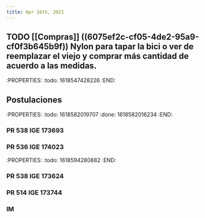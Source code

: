 ```yaml
---
title: Apr 16th, 2021
---
```


## TODO [[Compras]] ((6075ef2c-cf05-4de2-95a9-cf0f3b645b9f)) Nylon para tapar la bici o ver de reemplazar el viejo y comprar más cantidad de acuerdo a las medidas.
:PROPERTIES:
:todo: 1618547428226
:END:
## Postulaciones
:PROPERTIES:
:todo: 1618582019707
:done: 1618582016234
:END:
### PR 538 IGE 173693
### PR 536 IGE 174023
:PROPERTIES:
:todo: 1618594280882
:END:
### PR 538 IGE 173624
### PR 514 IGE 173744
### IM
